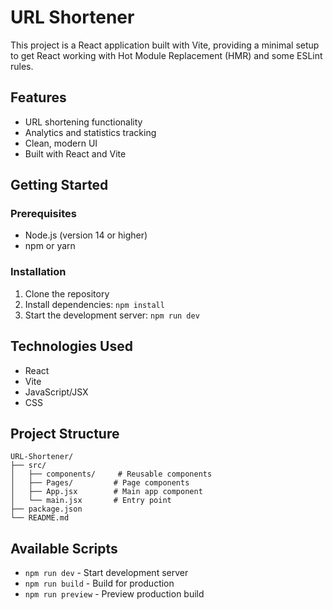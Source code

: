 # URL Shortener

This project is a React application built with Vite, providing a minimal setup to get React working with Hot Module Replacement (HMR) and some ESLint rules.

## Features
- URL shortening functionality
- Analytics and statistics tracking
- Clean, modern UI
- Built with React and Vite

## Getting Started

### Prerequisites
- Node.js (version 14 or higher)
- npm or yarn

### Installation
1. Clone the repository
2. Install dependencies: `npm install`
3. Start the development server: `npm run dev`

## Technologies Used
- React
- Vite
- JavaScript/JSX
- CSS

## Project Structure
```
URL-Shortener/
├── src/
│   ├── components/     # Reusable components
│   ├── Pages/         # Page components
│   ├── App.jsx        # Main app component
│   └── main.jsx       # Entry point
├── package.json
└── README.md
```

## Available Scripts
- `npm run dev` - Start development server
- `npm run build` - Build for production
- `npm run preview` - Preview production build
